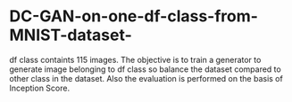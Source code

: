 # DC-GAN-on-one-df-class-from-MNIST-dataset-
df class containts 115 images. The objective is to train a generator to generate image belonging to df class so balance the dataset compared to other class in the dataset. Also the evaluation is performed on the basis of Inception Score.
